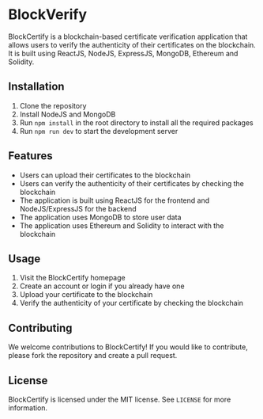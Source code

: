 # BlockVerify

BlockCertify is a blockchain-based certificate verification application that allows users to verify the authenticity of their certificates on the blockchain. It is built using ReactJS, NodeJS, ExpressJS, MongoDB, Ethereum and Solidity.

## Installation

1. Clone the repository
2. Install NodeJS and MongoDB
3. Run `npm install` in the root directory to install all the required packages
4. Run `npm run dev` to start the development server

## Features

- Users can upload their certificates to the blockchain
- Users can verify the authenticity of their certificates by checking the blockchain
- The application is built using ReactJS for the frontend and NodeJS/ExpressJS for the backend
- The application uses MongoDB to store user data
- The application uses Ethereum and Solidity to interact with the blockchain

## Usage

1. Visit the BlockCertify homepage
2. Create an account or login if you already have one
3. Upload your certificate to the blockchain
4. Verify the authenticity of your certificate by checking the blockchain

## Contributing

We welcome contributions to BlockCertify! If you would like to contribute, please fork the repository and create a pull request.

## License

BlockCertify is licensed under the MIT license. See `LICENSE` for more information.
